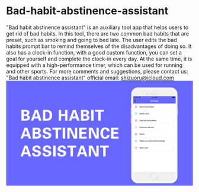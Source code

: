 # Bad-habit-abstinence-assistant
"Bad habit abstinence assistant" is an auxiliary tool app that helps users to get rid of bad habits. In this tool, there are two common bad habits that are preset, such as smoking and going to bed late. The user edits the bad habits prompt bar to remind themselves of the disadvantages of doing so. It also has a clock-in function, with a good custom function, you can set a goal for yourself and complete the clock-in every day. At the same time, it is equipped with a high-performance timer, which can be used for running and other sports.
For more comments and suggestions, please contact us: "Bad habit abstinence assistant" official email: shizuoru@icloud.com
![Image text](https://github.com/qinfendezhou/Bad-habit-abstinence-assistant/blob/main/1/%E5%BA%94%E7%94%A8%E5%95%86%E5%9F%8E--1242X2208-0.png)
